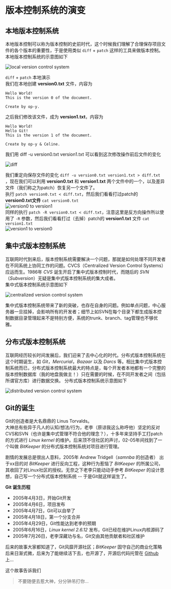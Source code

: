 # 版本控制系统的演变

## 本地版本控制系统
本地版本控制可以称为版本控制的史前时代，这个时候我们理解了合理保存项目文件的各个版本的重要性，于是使用类似 `diff` + `patch` 这样的工具来做版本控制。  
本地版本控制系统的示意图如下

![local version control system](https://github.com/op-y/git-practice/blob/master/images/1/draft.1-0.png) 
 
`diff` + `patch` 本地演示  
我们在本地创建 **version0.txt** 文件，内容为

```
Hello World!
This is the version 0 of the document.

Create by op-y.
```
之后我们修改该文件，成为 **version1.txt**，内容为

```
Hello World!
Hello Git!
This is the version 1 of the document.

Create by op-y & Celine.
```
我们用 diff -u version0.txt version1.txt 可以看到这次修改操作前后文件的变化

![diff](https://github.com/op-y/git-practice/blob/master/images/1/snip.1-0.png) 

我们重定向保存文件的变化 `diff -u version0.txt version1.txt > diff.txt` ，现在我们可以利用 **version0.txt** 和 **version1.txt** 两个文件中的一个，以及差异文件（我们称之为patch）恢复另一个文件了。  
执行 `patch version0.txt < diff.txt`，然后我们看看打过patch的 **version0.txt文件** `cat version0.txt`  
![version0 to version1](https://github.com/op-y/git-practice/blob/master/images/1/snip.1-1.png)  
同样的执行 `patch -R version0.txt < diff.txt`，注意这里是反方向操作所以使用了 `-R` 参数，然后我们看看打过（去掉）patch的 **version1.txt** 文件 `cat version1.txt`  
![version1 to version0](https://github.com/op-y/git-practice/blob/master/images/1/snip.1-2.png)  

## 集中式版本控制系统
互联网时代到来后，版本控制系统需要解决一个问题，那就是如何处理不同开发者在不同系统上协同工作的问题。CVCS（Centralized Version Control Systems）应运而生。1986年 *CVS* 诞生开启了集中式版本控制时代，而随后的 *SVN*（*Subversion*）无疑是集中式版本控制系统的集大成者。  
集中式版本控制系统示意图如下

![centralized version control system](https://github.com/op-y/git-practice/blob/master/images/1/draft.1-1.png)

集中式版本控制系统带来了新的突破，也存在自身的问题。例如单点问题，中心服务器一旦挂掉，会影响所有的开发者；细节上如SVN在每个目录下都生成版本控制数据目录管理起来不是特别方便，系统的trunk、branch、tag管理也不够优雅。

## 分布式版本控制系统
互联网经历较长时间发展后，我们迎来了去中心化的时代。分布式版本控制系统在这个时期诞生，如 *Git*，*Mercurial*，*Bazaar* 以及 *Darcs* 等。相比集中式版本控制系统而已，分布式版本控制系统最大的特点是，每个开发者本地都有一个完整的版本控制数据库（我的地盘我做主！）只在需要的时候，在不同开发者之间（包括所谓官方库）进行数据交换。
分布式版本控制系统示意图如下

![distributed version control system](https://github.com/op-y/git-practice/blob/master/images/1/draft.1-2.png)

## Git的诞生
Git的创造者是大名鼎鼎的 Linus Torvalds。  
大神总有些异于凡人的认知/想法/行为，老李（原谅我这么称呼他）坚定的反对CVS和SVN（也许是集中式管理不符合他的理念？），十多年来坚持手工打patch的方式进行 *Linux kernel* 的维护。后来顶不住社区的声讨，02-05年间找到了一个叫做 *BitKeeper* 的分布式版本控制系统对项目进行管理。

剧情的发展总是很出人意料，2005年 Andrew Tridgell（*samnba* 的创造者） 出于xx目的对 *BitKeeper* 进行反向工程，这种行为惹恼了 *BitKeeper* 的所属公司，其收回了对Linux社区的授权。无奈之下老李只能动动手参考 *BitKeeper* 的设计思想，自己写一个分布式版本控制系统 -- 于是Git就这样诞生了。  

**Git 诞生历程**

* 2005年4月3日，开始Git开发
* 2005年4月6日，项目发布
* 2005年4月7日，Git可以自举了
* 2005年4月18日，第一个分支合并
* 2005年4月29日，Git性能达到老李的预期
* 2005年6月16日，*Linux kernel 2.6.12* 发布，Git已经在维护Linux内核源码了
* 2005年7月26日，老李深藏功与名，Git交由其他贡献者和社区维护

后来的故事大家都知道了，Git风靡开源社区；*BitKeeper* 固守自己的商业化策略后来日渐式微，后来为了能继续活下去，也开源了，开源后代码托管在 [Github](https://github.com) 上...  

这个故事告诉我们
> 不要随便去惹大神，分分钟吊打你...
